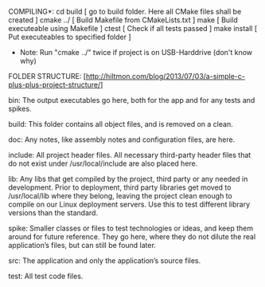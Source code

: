 COMPILING*:
  cd build
  [ go to build folder. Here all CMake files shall be created ]
  cmake ../
  [ Build Makefile from CMakeLists.txt ]
  make
  [ Build executeable using Makefile ]
  ctest
  [ Check if all tests passed ]
  make install
  [ Put executeables to specified folder ]

* Note: Run "cmake ../" twice if project is on USB-Harddrive (don't know why)


FOLDER STRUCTURE: [http://hiltmon.com/blog/2013/07/03/a-simple-c-plus-plus-project-structure/]

bin:
The output executables go here, both for the app and for any tests and spikes.

build: 
This folder contains all object files, and is removed on a clean.

doc: 
Any notes, like assembly notes and configuration files, are here.

include: 
All project header files. All necessary third-party header files that do not exist under /usr/local/include are also placed here.

lib: 
Any libs that get compiled by the project, third party or any needed in development. Prior to deployment, third party libraries get moved to /usr/local/lib where they belong, leaving the project clean enough to compile on our Linux deployment servers. Use this to test different library versions than the standard.

spike: 
Smaller classes or files to test technologies or ideas, and keep them around for future reference. They go here, where they do not dilute the real application’s files, but can still be found later.

src: 
The application and only the application’s source files.

test: 
All test code files.

